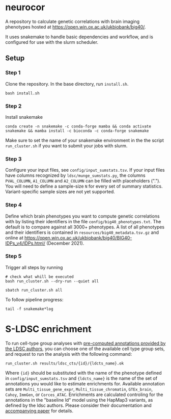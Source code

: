 # neurocor
A repository to calculate genetic correlations with brain imaging phenotypes hosted at https://open.win.ox.ac.uk/ukbiobank/big40/.

It uses snakemake to handle basic dependencies and workflow, and is configured for use with the slurm scheduler.

## Setup
### Step 1
Clone the repository. In the base directory, run `install.sh`.
```
bash install.sh
```
### Step 2
Install snakemake
```
conda create -n snakemake -c conda-forge mamba && conda activate snakemake && mamba install -c bioconda -c conda-forge snakemake
```

Make sure to set the name of your snakemake environment in the the script `run_cluster.sh` if you want to submit your jobs with slurm.

### Step 3
Configure your input files, see `config/input_sumstats.tsv`. If your input files have columns recognized by `ldsc/munge_sumstats.py`, the columns `PVAL_COLUMN`, `A1_COLUMN` and `A2_COLUMN` can be filled with placeholders ("."). You will need to define a sample-size `N` for every set of summary statistics. Variant-specific sample sizes are not yet supported.
### Step 4
Define which brain phenotypes you want to compute genetic correlations with by listing their identifiers in the file `config/big40_phenotypes.txt`. The default is to compare against all 3000+ phenotypes. A list of all phenotypes and their identifiers is contained in `resources/big40_metadata.tsv.gz` and online at https://open.win.ox.ac.uk/ukbiobank/big40/BIG40-IDPs_v4/IDPs.html/ (December 2021).
### Step 5
Trigger all steps by running

```
# check what whill be executed
bash run_cluster.sh --dry-run --quiet all
```

```
sbatch run_cluster.sh all
```

To follow pipeline progress:
```
tail -f snakemake*log
```

# S-LDSC enrichment

To run cell-type group analyses with [pre-computed annotations provided by the LDSC authors](https://github.com/bulik/ldsc/wiki/Cell-type-specific-analyses), you can choose one of the available cell type group sets, and request to run the analysis with the following command:

```
run_cluster.sh results/ldsc_cts/{id}/{ldcts_name}.ok
```

Where `{id}` should be substituted with the name of the phenotype defined in `config/input_sumstats.tsv` and `{ldcts_name}` is the name of the set of annotations you would like to estimate enrichments for. Available annotation sets are `Multi_tissue_gene_expr`, `Multi_tissue_chromatin`, `GTEx_brain`, `Cahoy`, `ImmGen`, or `Corces_ATAC`. Enrichments are calculated controling for the annotations in the "baseline ld" model using the HapMap3 variants, as defined by the ldsc authors. Please consider their documentation and [accompanying paper](https://www.nature.com/articles/s41588-018-0081-4) for details. 





